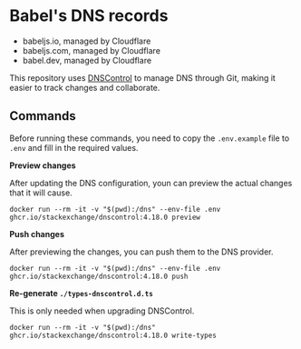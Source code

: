# Babel's DNS records

- babeljs.io, managed by Cloudflare
- babeljs.com, managed by Cloudflare
- babel.dev, managed by Cloudflare

This repository uses [DNSControl](https://dnscontrol.org/) to manage DNS through Git,
making it easier to track changes and collaborate.

## Commands

Before running these commands, you need to copy the `.env.example` file to `.env` and fill in the required values.

**Preview changes**

After updating the DNS configuration, youn can preview the actual changes that it will cause.

```
docker run --rm -it -v "$(pwd):/dns" --env-file .env ghcr.io/stackexchange/dnscontrol:4.18.0 preview
```

**Push changes**

After previewing the changes, you can push them to the DNS provider.

```
docker run --rm -it -v "$(pwd):/dns" --env-file .env ghcr.io/stackexchange/dnscontrol:4.18.0 push
```

**Re-generate `./types-dnscontrol.d.ts`**

This is only needed when upgrading DNSControl.

```
docker run --rm -it -v "$(pwd):/dns" ghcr.io/stackexchange/dnscontrol:4.18.0 write-types
```

